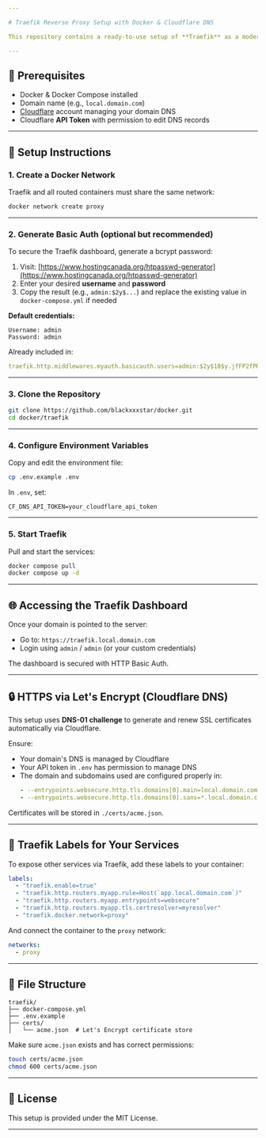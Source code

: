 ```yaml
---

# Traefik Reverse Proxy Setup with Docker & Cloudflare DNS

This repository contains a ready-to-use setup of **Traefik** as a modern reverse proxy with automatic HTTPS via Let's Encrypt (DNS Challenge using Cloudflare).

---
```


## 🧰 Prerequisites

- Docker & Docker Compose installed
- Domain name (e.g., `local.domain.com`)
- [Cloudflare](https://cloudflare.com) account managing your domain DNS
- Cloudflare **API Token** with permission to edit DNS records

---

## 🚀 Setup Instructions

### 1. Create a Docker Network

Traefik and all routed containers must share the same network:

```bash
docker network create proxy
```

---

### 2. Generate Basic Auth (optional but recommended)

To secure the Traefik dashboard, generate a bcrypt password:

1. Visit: [https://www.hostingcanada.org/htpasswd-generator](https://www.hostingcanada.org/htpasswd-generator)
2. Enter your desired **username** and **password**
3. Copy the result (e.g., `admin:$2y$...`) and replace the existing value in `docker-compose.yml` if needed

**Default credentials:**

```
Username: admin
Password: admin
```

Already included in:
```yaml
traefik.http.middlewares.myauth.basicauth.users=admin:$2y$10$y.jfFP2fPRSSnGX2zLibg.xAB6rOG7PjHR.3ltdm0uHi.HWKVBEJ6
```

---

### 3. Clone the Repository

```bash
git clone https://github.com/blackxxxstar/docker.git
cd docker/traefik
```

---

### 4. Configure Environment Variables

Copy and edit the environment file:

```bash
cp .env.example .env
```

In `.env`, set:

```env
CF_DNS_API_TOKEN=your_cloudflare_api_token
```

---

### 5. Start Traefik

Pull and start the services:

```bash
docker compose pull
docker compose up -d
```

---

## 🌐 Accessing the Traefik Dashboard

Once your domain is pointed to the server:

- Go to: `https://traefik.local.domain.com`
- Login using `admin` / `admin` (or your custom credentials)

The dashboard is secured with HTTP Basic Auth.

---

## 🔒 HTTPS via Let's Encrypt (Cloudflare DNS)

This setup uses **DNS-01 challenge** to generate and renew SSL certificates automatically via Cloudflare.

Ensure:

- Your domain's DNS is managed by Cloudflare
- Your API token in `.env` has permission to manage DNS
- The domain and subdomains used are configured properly in:
  ```yaml
  - --entrypoints.websecure.http.tls.domains[0].main=local.domain.com
  - --entrypoints.websecure.http.tls.domains[0].sans=*.local.domain.com
  ```

Certificates will be stored in `./certs/acme.json`.

---

## 🧩 Traefik Labels for Your Services

To expose other services via Traefik, add these labels to your container:

```yaml
labels:
  - "traefik.enable=true"
  - "traefik.http.routers.myapp.rule=Host(`app.local.domain.com`)"
  - "traefik.http.routers.myapp.entrypoints=websecure"
  - "traefik.http.routers.myapp.tls.certresolver=myresolver"
  - "traefik.docker.network=proxy"
```

And connect the container to the `proxy` network:

```yaml
networks:
  - proxy
```

---

## 📁 File Structure

```
traefik/
├── docker-compose.yml
├── .env.example
├── certs/
│   └── acme.json  # Let's Encrypt certificate store
```

Make sure `acme.json` exists and has correct permissions:

```bash
touch certs/acme.json
chmod 600 certs/acme.json
```

---

## 📜 License

This setup is provided under the MIT License.

---
